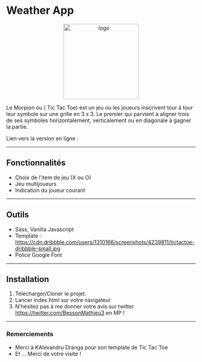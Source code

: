 # Weather App

<p align="center">
    <img src="" alt="logo" width="200" height="200">
</p>

Le Morpion ou ( Tic Tac Toe) est un jeu ou les joueurs inscrivent tour à tour leur symbole sur une grille en 3 x 3. Le premier qui parvient à aligner trois de ses symboles horizontalement, verticalement ou en diagonale à gagner la partie.

Lien vers la version en ligne : 

---

## Fonctionnalités

* Choix de l'item de jeu (X ou O)
* Jeu multijoueurs
* Indication du joueur courant

---

## Outils

* Sass, Vanilla Javascript 
* Template : https://cdn.dribbble.com/users/1310166/screenshots/4239811/tictactoe-dribbble-small.jpg
* Police Google Font

---

## Installation

1. Télécharger/Cloner le projet.
2. Lancer index.html sur votre navigateur
3. N'hésitez pas à me donner votre avis sur twitter https://twitter.com/BessonMathieu3 en MP !

---

### Remerciements

* Merci à KAlexandru Dranga pour son template de Tic Tac Toe
* Et ... Merci de votre visite !